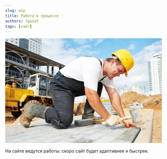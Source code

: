 ```yaml
---
slug: wip
title: Работа в процессе
authors: fgazat
tags: [сайт]
---
```


![](wip.jpeg)

На сайте ведутся работы: скоро сайт будет адаптивнее и быстрее.
